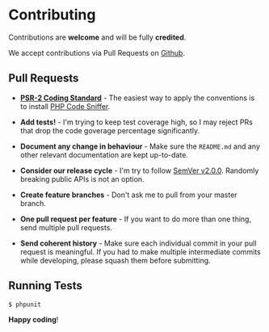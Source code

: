 # Contributing

Contributions are **welcome** and will be fully **credited**.

We accept contributions via Pull Requests on [Github](https://github.com/iansltx/BusinessDays).


## Pull Requests

- **[PSR-2 Coding Standard](https://github.com/php-fig/fig-standards/blob/master/accepted/PSR-2-coding-style-guide.md)** - The easiest way to apply the conventions is to install [PHP Code Sniffer](http://pear.php.net/package/PHP_CodeSniffer).

- **Add tests!** - I'm trying to keep test coverage high, so I may reject PRs that drop the code goverage percentage significantly.

- **Document any change in behaviour** - Make sure the `README.md` and any other relevant documentation are kept up-to-date.

- **Consider our release cycle** - I'm try to follow [SemVer v2.0.0](http://semver.org/). Randomly breaking public APIs is not an option.

- **Create feature branches** - Don't ask me to pull from your master branch.

- **One pull request per feature** - If you want to do more than one thing, send multiple pull requests.

- **Send coherent history** - Make sure each individual commit in your pull request is meaningful. If you had to make multiple intermediate commits while developing, please squash them before submitting.


## Running Tests

``` bash
$ phpunit
```


**Happy coding**!
